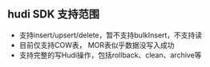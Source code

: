 hudi SDK 支持范围
---
* 支持insert/upsert/delete，暂不支持bulkInsert，不支持读
* 目前仅支持COW表， MOR表似乎数据没写入成功
* 支持完整的写Hudi操作，包括rollback、clean、archive等
